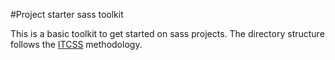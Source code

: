 #Project starter sass toolkit

This is a basic toolkit to get started on sass projects. The directory structure follows the [ITCSS](http://itcss.io/) methodology.